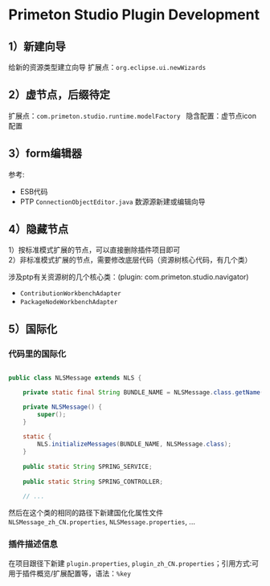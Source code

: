 # Primeton Studio Plugin Development


## 1）新建向导
给新的资源类型建立向导
扩展点：`org.eclipse.ui.newWizards`


## 2）虚节点，后缀待定
扩展点：`com.primeton.studio.runtime.modelFactory `
隐含配置：虚节点icon配置


## 3）form编辑器
参考:
+ ESB代码
+ PTP `ConnectionObjectEditor.java` 数源源新建或编辑向导

## 4）隐藏节点
1）按标准模式扩展的节点，可以直接删除插件项目即可  
2）非标准模式扩展的节点，需要修改底层代码（资源树核心代码，有几个类） 

涉及ptp有关资源树的几个核心类：(plugin: com.primeton.studio.navigator)

+ `ContributionWorkbenchAdapter`
+ `PackageNodeWorkbenchAdapter`


## 5）国际化

### 代码里的国际化
```java

public class NLSMessage extends NLS {

	private static final String BUNDLE_NAME = NLSMessage.class.getName(); //$NON-NLS-1$

	private NLSMessage() {
		super();
	}
	
	static {
		NLS.initializeMessages(BUNDLE_NAME, NLSMessage.class);
	}
	
	public static String SPRING_SERVICE;
	
	public static String SPRING_CONTROLLER;
	
	// ...
```
然后在这个类的相同的路径下新建国化化属性文件 `NLSMessage_zh_CN.properties`, `NLSMessage.properties`, ...

### 插件描述信息
在项目跟径下新建 `plugin.properties`, `plugin_zh_CN.properties`；引用方式:可用于插件概览/扩展配置等，语法：`%key`